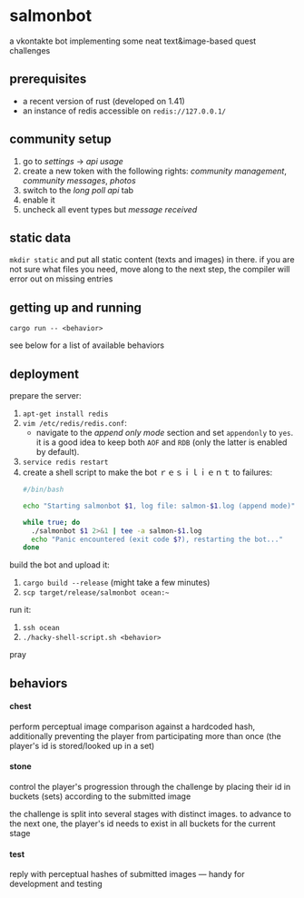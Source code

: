 # salmonbot

a vkontakte bot implementing some neat text&image-based quest challenges

## prerequisites

* a recent version of rust (developed on 1.41)
* an instance of redis accessible on `redis://127.0.0.1/`

## community setup

1. go to *settings* -> *api usage*
2. create a new token with the following rights: *community management*, *community messages*, *photos*
3. switch to the *long poll api* tab
4. enable it
5. uncheck all event types but *message received*

## static data

`mkdir static` and put all static content (texts and images) in there.
if you are not sure what files you need, move along to the next step,
the compiler will error out on missing entries

## getting up and running

```
cargo run -- <behavior>
```

see below for a list of available behaviors

## deployment

prepare the server:

1. `apt-get install redis`
2. `vim /etc/redis/redis.conf`:
    * navigate to the *append only mode* section and set `appendonly` to `yes`.
      it is a good idea to keep both `AOF` and `RDB` (only the latter is enabled by default).
3. `service redis restart`
4. create a shell script to make the bot ｒｅｓｉｌｉｅｎｔ to failures:
    ```bash
    #/bin/bash

    echo "Starting salmonbot $1, log file: salmon-$1.log (append mode)"

    while true; do
      ./salmonbot $1 2>&1 | tee -a salmon-$1.log
      echo "Panic encountered (exit code $?), restarting the bot..."
    done
    ```

build the bot and upload it:
1. `cargo build --release` (might take a few minutes)
2. `scp target/release/salmonbot ocean:~`

run it:
1. `ssh ocean`
2. `./hacky-shell-script.sh <behavior>`

pray

## behaviors

#### chest

perform perceptual image comparison against a hardcoded hash,
additionally preventing the player from participating more than once
(the player's id is stored/looked up in a set)

#### stone

control the player's progression through the challenge by placing
their id in buckets (sets) according to the submitted image

the challenge is split into several stages with distinct images.
to advance to the next one, the player's id needs to exist
in all buckets for the current stage

#### test

reply with perceptual hashes of submitted images —
handy for development and testing
